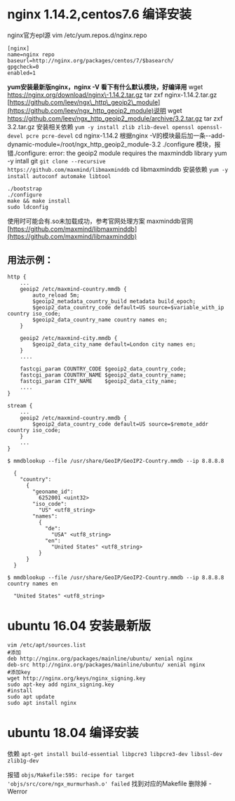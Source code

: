 # nginx 1.14.2,centos7.6 编译安装
nginx官方epl源
vim /etc/yum.repos.d/nginx.repo
```
[nginx]
name=nginx repo
baseurl=http://nginx.org/packages/centos/7/$basearch/
gpgcheck=0
enabled=1
```
**yum安装最新版nginx，nginx -V 看下有什么默认模块，好编译用**
wget https://nginx.org/download/nginx\-1.14.2.tar.gz 
tar zxf nginx-1.14.2.tar.gz
[https://github.com/leev/ngx\_http\_geoip2\_module](https://github.com/leev/ngx_http_geoip2_module)说明
wget https://github.com/leev/ngx_http_geoip2_module/archive/3.2.tar.gz
tar zxf 3.2.tar.gz
安装相关依赖
`yum -y install zlib zlib-devel openssl openssl-devel pcre pcre-devel`
cd nginx-1.14.2
根据nginx -V的模块最后加一条--add-dynamic-module=/root/ngx_http_geoip2_module-3.2
./configure 模块，报错./configure: error: the geoip2 module requires the maxminddb library
yum -y intall git
`git clone --recursive https://github.com/maxmind/libmaxminddb`
cd libmaxminddb
安装依赖
`yum -y install autoconf automake libtool
`
```
./bootstrap
./configure
make && make install
sudo ldconfig
```
使用时可能会有.so未加载成功，参考官网处理方案
maxminddb官网
[https://github.com/maxmind/libmaxminddb](https://github.com/maxmind/libmaxminddb)
## 用法示例：
```
http {
    ...
    geoip2 /etc/maxmind-country.mmdb {
        auto_reload 5m;
        $geoip2_metadata_country_build metadata build_epoch;
        $geoip2_data_country_code default=US source=$variable_with_ip country iso_code;
        $geoip2_data_country_name country names en;
    }

    geoip2 /etc/maxmind-city.mmdb {
        $geoip2_data_city_name default=London city names en;
    }
    ....

    fastcgi_param COUNTRY_CODE $geoip2_data_country_code;
    fastcgi_param COUNTRY_NAME $geoip2_data_country_name;
    fastcgi_param CITY_NAME    $geoip2_data_city_name;
    ....
}

stream {
    ...
    geoip2 /etc/maxmind-country.mmdb {
        $geoip2_data_country_code default=US source=$remote_addr country iso_code;
    }
    ...
}
```
```
$ mmdblookup --file /usr/share/GeoIP/GeoIP2-Country.mmdb --ip 8.8.8.8

  {
    "country":
      {
        "geoname_id":
          6252001 <uint32>
        "iso_code":
          "US" <utf8_string>
        "names":
          {
            "de":
              "USA" <utf8_string>
            "en":
              "United States" <utf8_string>
          }
      }
  }

$ mmdblookup --file /usr/share/GeoIP/GeoIP2-Country.mmdb --ip 8.8.8.8 country names en

  "United States" <utf8_string>
```


# **ubuntu 16.04 安装最新版**
```
vim /etc/apt/sources.list
#添加
deb http://nginx.org/packages/mainline/ubuntu/ xenial nginx
deb-src http://nginx.org/packages/mainline/ubuntu/ xenial nginx
#添加key
wget http://nginx.org/keys/nginx_signing.key
sudo apt-key add nginx_signing.key
#install
sudo apt update
sudo apt install nginx
```

# **ubuntu 18.04 编译安装**
依赖
`apt-get install build-essential libpcre3 libpcre3-dev libssl-dev  zlib1g-dev`

报错
`objs/Makefile:595: recipe for target 'objs/src/core/ngx_murmurhash.o' failed`
找到对应的Makefile 删除掉 -Werror

